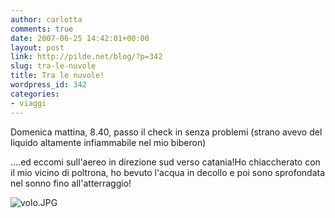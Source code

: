 ```yaml
---
author: carlotta
comments: true
date: 2007-06-25 14:42:01+00:00
layout: post
link: http://pilde.net/blog/?p=342
slug: tra-le-nuvole
title: Tra le nuvole!
wordpress_id: 342
categories:
- viaggi
---
```


Domenica mattina, 8.40, passo il check in senza problemi (strano avevo del liquido altamente infiammabile nel mio biberon)


....ed eccomi sull'aereo in direzione sud verso catania!Ho chiaccherato con il mio vicino di poltrona, ho bevuto l'acqua in decollo e poi sono sprofondata nel sonno fino all'atterraggio!

![volo.JPG](http://pilde.net/blog/wp-content/uploads/2007/07/volo.JPG)



